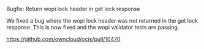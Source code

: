 Bugfix: Return wopi lock header in get lock response

We fixed a bug where the wopi lock header was not returned in the get lock response. This is now fixed and the wopi validator tests are passing.

https://github.com/owncloud/ocis/pull/10470
